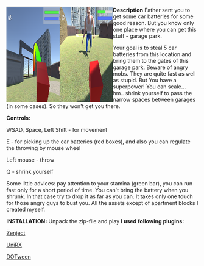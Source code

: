 <a href="url"><img src="https://github.com/Ekcof/Garage-Run/blob/master/1.png" align="left" height="250" width="140" ></a>
<a href="url"><img src="https://github.com/Ekcof/Garage-Run/blob/master/2.png" align="left" height="250" width="140" ></a>
**Description** Father sent you to get some car batteries for some good reason. But you know only one place where you can get this stuff - garage park.

Your goal is to steal 5 car batteries from this location and bring them to the gates of this garage park. Beware of angry mobs. They are quite fast as well as stupid. But You have a superpower! You can scale... hm.. shrink yourself to pass the narrow spaces between garages (in some cases). So they won't get you there.

**Controls:**

WSAD, Space, Left Shift - for movement

E - for picking up the car batteries (red boxes), and also you can regulate the throwing by mouse wheel

Left mouse - throw

Q - shrink yourself

Some little advices: pay attention to your stamina (green bar), you can run fast only for a short period of time. You can't bring the battery when you shrunk. In that case try to drop it as far as you can. It takes only one touch for those angry guys to bust you.
All the assets except of apartment blocks I created myself.


**INSTALLATION:**
Unpack the zip-file and play 
**I used following plugins:**

[Zenject](https://github.com/modesttree/Zenject)

[UniRX](https://assetstore.unity.com/packages/tools/integration/unirx-reactive-extensions-for-unity-17276)

[DOTween](https://assetstore.unity.com/packages/tools/animation/dotween-hotween-v2-27676)
